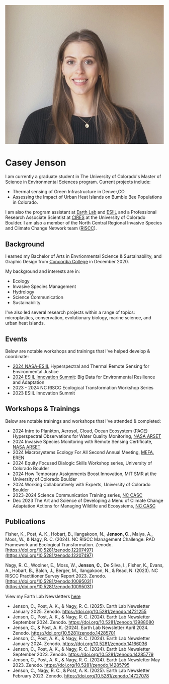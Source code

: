 ![profile image of Casey Jenson](img/Casey_Jenson_ESIIL.jpg "Casey Jenson")

# Casey Jenson
I am currently a graduate student in The University of Colorado's Master of Science in Environmental Sciences program. 
Current projects include: 
- Thermal sensing of Green Infrastructure in Denver,CO.
- Assessing the Impact of Urban Heat Islands on Bumble Bee Populations in Colorado.


I am also the program assistant at [Earth Lab](https://earthlab.colorado.edu/our-team/casey-jenson) and [ESIIL](https://esiil.org/) and a Professional Research Associate Scientist at [CIRES](https://cires.colorado.edu/) at the University of Colorado Boulder. I am also a member of the North Central Regional Invasive Species and Climate Change Network team ([RISCC](https://nc-riscc.org/)).


## Background
I earned my Bachelor of Arts in Envrionmental Science & Sustainability, and Graphic Design from [Concordia College](https://www.concordiacollege.edu/) in December 2020. 

My background and interests are in: 
- Ecology
- Invasive Species Management
- Hydrology
- Science Communication
- Sustainability

I've also led several research projects within a range of topics:  microplastics, conservation, evolutionary biology, marine science, and urban heat islands. 

## Events
Below are notable workshops and trainings that I've helped develop & coordinate:
- [2024 NASA-ESIIL](https://esiil.org/hyr-sense) Hyperspectral and Thermal Remote Sensing for Environmental Justice
- [2024 ESIIL Innovation Summit](https://esiil.org/innovation-summit): Big Data for Environmental Resilience and Adaptation 
- 2023 - 2024 NC RISCC Ecological Transformation Workshop Series
- 2023 ESIIL Innovation Summit

## Workshops & Trainings
Below are notable trainings and workshops that I've attended & completed:
- 2024 Intro to Plankton, Aerosol, Cloud, Ocean Ecosystem (PACE) Hyperspectral Observations for Water Quality Monitoring, [NASA ARSET](https://appliedsciences.nasa.gov/get-involved/training/english/arset-introduction-plankton-aerosol-cloud-ocean-ecosystem-pace)
- 2024 Invasive Species Monitoring with Remote Sensing Certificate, [NASA ARSET](https://appliedsciences.nasa.gov/get-involved/training/english/arset-invasive-species-monitoring-remote-sensing)
- 2024 Macrosystems Ecology For All Second Annual Meeting, [MEFA](https://erenweb.org/mefa-home/), EREN
- 2024 Equity Focused Dialogic Skills Workshop series, University of Colorado Boulder
- 2024 How Temporary Assignments Boost Innovation, MIT SMR at the University of Colorado Boulder
- 2024 Working Collaboratively with Experts, University of Colorado Boulder
- 2023-2024 Science Communication Training series, [NC CASC](https://nccasc.colorado.edu/)
- Dec 2023 The Art and Science of Developing a Menu of Climate Change Adaptation Actions for Managing Wildlife and Ecosystems, [NC CASC](https://nccasc.colorado.edu/)


## Publications

Fisher, K., Post, A. K., Hobart, B., Ilangakoon, N., **Jenson, C.**, Maiya, A., Moss, W., & Nagy, R. C. (2024). NC RISCC Management Challenge: RAD Framework and Ecological Transformation. Zenodo. [https://doi.org/10.5281/zenodo.12207497](https://doi.org/10.5281/zenodo.12207497)

Nagy, R. C., Woolner, E., Moss, W., **Jenson, C.**, De Silva, I., Fisher, K., Evans, A., Hobart, B., Balch, J., Berger, M., Ilangakoon, N., & Read, N. (2023). NC RISCC Practitioner Survey Report 2023. Zenodo. [https://doi.org/10.5281/zenodo.10095031](https://doi.org/10.5281/zenodo.10095031)

View my Earth Lab Newsletters [here](https://earthlab.colorado.edu/engage/newsletter)

- Jenson, C., Post, A. K., & Nagy, R. C. (2025). Earth Lab Newsletter January 2025. Zenodo. https://doi.org/10.5281/zenodo.14721255
- Jenson, C., Post, A. K., & Nagy, R. C. (2024). Earth Lab Newsletter September 2024. Zenodo. https://doi.org/10.5281/zenodo.13988080
- Jenson, C., & Post, A. K. (2024). Earth Lab Newsletter April 2024. Zenodo. https://doi.org/10.5281/zenodo.14285701
- Jenson, C., Post, A. K., & Nagy, R. C. (2024). Earth Lab Newsletter January 2024. Zenodo. https://doi.org/10.5281/zenodo.14166036
- Jenson, C., Post, A. K., & Nagy, R. C. (2024). Earth Lab Newsletter September 2023. Zenodo. https://doi.org/10.5281/zenodo.14285779
- Jenson, C., Post, A. K., & Nagy, R. C. (2024). Earth Lab Newsletter May 2023. Zenodo. https://doi.org/10.5281/zenodo.14285795
- Jenson, C., Nagy, R. C., & Post, A. K. (2025). Earth Lab Newsletter February 2023. Zenodo. https://doi.org/10.5281/zenodo.14727078
